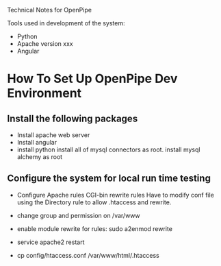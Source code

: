 Technical Notes for OpenPipe 

Tools used in development of the system:

* Python
* Apache version xxx
* Angular


# How To Set Up OpenPipe Dev Environment

## Install the following packages

* Install apache web server
* Install angular
* install python
   install all of mysql connectors as root.
   install mysql alchemy as root

## Configure the system for local run time testing

* Configure Apache rules
   CGI-bin
   rewrite rules
     Have to modify conf file using the Directory rule to allow .htaccess and rewrite.

* change group and permission on /var/www
* enable module rewrite for rules: sudo a2enmod rewrite
* service apache2 restart
* cp config/htaccess.conf /var/www/html/.htaccess



